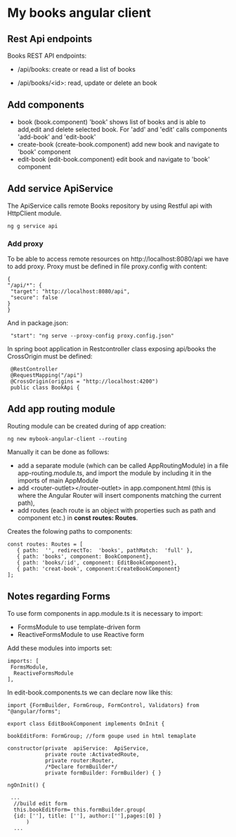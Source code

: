 # My books angular client

## Rest Api endpoints

Books REST API endpoints:

   - /api/books: create or read a list of books

   - /api/books/&lt;id>: read, update or delete an book


## Add components

- book (book.component)
    'book' shows list of books and is able to add,edit and delete selected book.
    For 'add' and 'edit' calls components 'add-book' and 'edit-book'
- create-book (create-book.component) 
    add new book and navigate to 'book' component
- edit-book (edit-book.component)
    edit book and navigate to 'book' component

 ## Add service ApiService
 The ApiService calls remote Books repository by using Restful api with HttpClient module.

 ~~~
 ng g service api
 ~~~
 
 ### Add proxy
 To be able to access remote resources on http://localhost:8080/api
 we have to add proxy.
 Proxy must be defined in file proxy.config  with content:
   ~~~
   {
  "/api/*": {
    "target": "http://localhost:8080/api",
    "secure": false
  }
}
   ~~~
   
   And in package.json:
   ~~~
    "start": "ng serve --proxy-config proxy.config.json"
   ~~~
   In spring boot application in Restcontroller class exposing api/books the CrossOrigin must be defined:

   ~~~
    @RestController
    @RequestMapping("/api")
    @CrossOrigin(origins = "http://localhost:4200")
    public class BookApi {
   ~~~

 ## Add app routing module

Routing module can be created during of app creation:
~~~
ng new mybook-angular-client --routing
~~~

Manually it can be done as follows:
- add a separate module (which can be called AppRoutingModule) in a file app-routing.module.ts, and import the module by including it in the imports of main AppModule
- add &lt;router-outlet>&lt;/router-outlet> in app.component.html (this is where the Angular Router will insert components matching the current path),
- add routes (each route is an object with properties such as path and component etc.) in **const routes: Routes**.
 
 Creates the folowing paths to components:

 ~~~
 const routes: Routes = [
    { path:  '', redirectTo:  'books', pathMatch:  'full' },
    { path: 'books', component: BookComponent},
    { path: 'books/:id', component: EditBookComponent},
    { path: 'creat-book', component:CreateBookComponent}
];
 ~~~ 

 ## Notes regarding Forms

 To use form components in app.module.ts it is necessary to import: 
  - FormsModule  to use   template-driven form
  - ReactiveFormsModule to use Reactive form

  Add these modules into imports set:
  ~~~
 imports: [
   FormsModule,
    ReactiveFormsModule
  ],
  ~~~
  In edit-book.components.ts we can declare now like this:

  ~~~
  import {FormBuilder, FormGroup, FormControl, Validators} from "@angular/forms";

export class EditBookComponent implements OnInit {

bookEditForm: FormGroup; //form goupe used in html temaplate

constructor(private  apiService:  ApiService, 
              private route :ActivatedRoute,
              private router:Router,
              /*Declare formBuilder*/
              private formBuilder: FormBuilder) { }

 ngOnInit() {
    
   ...
    //build edit form
    this.bookEditForm= this.formBuilder.group(
    {id: [''], title: [''], author:[''],pages:[0] }
        ) 
    ...                 
  ~~~

 